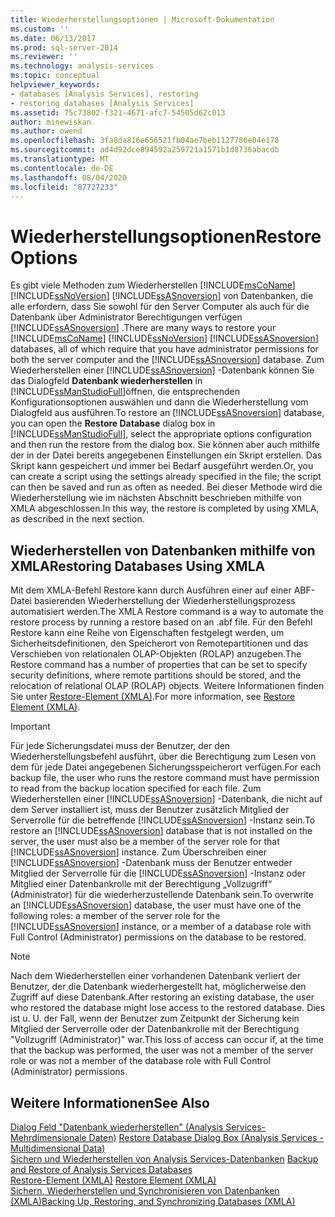 ```yaml
---
title: Wiederherstellungsoptionen | Microsoft-Dokumentation
ms.custom: ''
ms.date: 06/13/2017
ms.prod: sql-server-2014
ms.reviewer: ''
ms.technology: analysis-services
ms.topic: conceptual
helpviewer_keywords:
- databases [Analysis Services], restoring
- restoring databases [Analysis Services]
ms.assetid: 75c73802-f321-4671-afc7-54505d62c013
author: minewiskan
ms.author: owend
ms.openlocfilehash: 3fa8da816e656521fb04ae7beb1127786e04e178
ms.sourcegitcommit: ad4d92dce894592a259721a1571b1d8736abacdb
ms.translationtype: MT
ms.contentlocale: de-DE
ms.lasthandoff: 08/04/2020
ms.locfileid: "87727233"
---
```

# <a name="restore-options"></a><span data-ttu-id="c5c0a-102">Wiederherstellungsoptionen</span><span class="sxs-lookup"><span data-stu-id="c5c0a-102">Restore Options</span></span>
  <span data-ttu-id="c5c0a-103">Es gibt viele Methoden zum Wiederherstellen [!INCLUDE[msCoName](../../includes/msconame-md.md)] [!INCLUDE[ssNoVersion](../../includes/ssnoversion-md.md)] [!INCLUDE[ssASnoversion](../../includes/ssasnoversion-md.md)] von Datenbanken, die alle erfordern, dass Sie sowohl für den Server Computer als auch für die Datenbank über Administrator Berechtigungen verfügen [!INCLUDE[ssASnoversion](../../includes/ssasnoversion-md.md)] .</span><span class="sxs-lookup"><span data-stu-id="c5c0a-103">There are many ways to restore your [!INCLUDE[msCoName](../../includes/msconame-md.md)] [!INCLUDE[ssNoVersion](../../includes/ssnoversion-md.md)] [!INCLUDE[ssASnoversion](../../includes/ssasnoversion-md.md)] databases, all of which require that you have administrator permissions for both the server computer and the [!INCLUDE[ssASnoversion](../../includes/ssasnoversion-md.md)] database.</span></span> <span data-ttu-id="c5c0a-104">Zum Wiederherstellen einer [!INCLUDE[ssASnoversion](../../includes/ssasnoversion-md.md)] -Datenbank können Sie das Dialogfeld **Datenbank wiederherstellen** in [!INCLUDE[ssManStudioFull](../../includes/ssmanstudiofull-md.md)]öffnen, die entsprechenden Konfigurationsoptionen auswählen und dann die Wiederherstellung vom Dialogfeld aus ausführen.</span><span class="sxs-lookup"><span data-stu-id="c5c0a-104">To restore an [!INCLUDE[ssASnoversion](../../includes/ssasnoversion-md.md)] database, you can open the **Restore Database** dialog box in [!INCLUDE[ssManStudioFull](../../includes/ssmanstudiofull-md.md)], select the appropriate options configuration and then run the restore from the dialog box.</span></span> <span data-ttu-id="c5c0a-105">Sie können aber auch mithilfe der in der Datei bereits angegebenen Einstellungen ein Skript erstellen. Das Skript kann gespeichert und immer bei Bedarf ausgeführt werden.</span><span class="sxs-lookup"><span data-stu-id="c5c0a-105">Or, you can create a script using the settings already specified in the file; the script can then be saved and run as often as needed.</span></span> <span data-ttu-id="c5c0a-106">Bei dieser Methode wird die Wiederherstellung wie im nächsten Abschnitt beschrieben mithilfe von XMLA abgeschlossen.</span><span class="sxs-lookup"><span data-stu-id="c5c0a-106">In this way, the restore is completed by using XMLA, as described in the next section.</span></span>  
  
## <a name="restoring-databases-using-xmla"></a><span data-ttu-id="c5c0a-107">Wiederherstellen von Datenbanken mithilfe von XMLA</span><span class="sxs-lookup"><span data-stu-id="c5c0a-107">Restoring Databases Using XMLA</span></span>  
 <span data-ttu-id="c5c0a-108">Mit dem XMLA-Befehl Restore kann durch Ausführen einer auf einer ABF-Datei basierenden Wiederherstellung der Wiederherstellungsprozess automatisiert werden.</span><span class="sxs-lookup"><span data-stu-id="c5c0a-108">The XMLA Restore command is a way to automate the restore process by running a restore based on an .abf file.</span></span> <span data-ttu-id="c5c0a-109">Für den Befehl Restore kann eine Reihe von Eigenschaften festgelegt werden, um Sicherheitsdefinitionen, den Speicherort von Remotepartitionen und das Verschieben von relationalen OLAP-Objekten (ROLAP) anzugeben.</span><span class="sxs-lookup"><span data-stu-id="c5c0a-109">The Restore command has a number of properties that can be set to specify security definitions, where remote partitions should be stored, and the relocation of relational OLAP (ROLAP) objects.</span></span> <span data-ttu-id="c5c0a-110">Weitere Informationen finden Sie unter [Restore-Element &#40;XMLA&#41;](https://docs.microsoft.com/bi-reference/xmla/xml-elements-commands/restore-element-xmla).</span><span class="sxs-lookup"><span data-stu-id="c5c0a-110">For more information, see [Restore Element &#40;XMLA&#41;](https://docs.microsoft.com/bi-reference/xmla/xml-elements-commands/restore-element-xmla).</span></span>  
  
> [!IMPORTANT]  
>  <span data-ttu-id="c5c0a-111">Für jede Sicherungsdatei muss der Benutzer, der den Wiederherstellungsbefehl ausführt, über die Berechtigung zum Lesen von dem für jede Datei angegebenen Sicherungsspeicherort verfügen.</span><span class="sxs-lookup"><span data-stu-id="c5c0a-111">For each backup file, the user who runs the restore command must have permission to read from the backup location specified for each file.</span></span> <span data-ttu-id="c5c0a-112">Zum Wiederherstellen einer [!INCLUDE[ssASnoversion](../../includes/ssasnoversion-md.md)] -Datenbank, die nicht auf dem Server installiert ist, muss der Benutzer zusätzlich Mitglied der Serverrolle für die betreffende [!INCLUDE[ssASnoversion](../../includes/ssasnoversion-md.md)] -Instanz sein.</span><span class="sxs-lookup"><span data-stu-id="c5c0a-112">To restore an [!INCLUDE[ssASnoversion](../../includes/ssasnoversion-md.md)] database that is not installed on the server, the user must also be a member of the server role for that [!INCLUDE[ssASnoversion](../../includes/ssasnoversion-md.md)] instance.</span></span> <span data-ttu-id="c5c0a-113">Zum Überschreiben einer [!INCLUDE[ssASnoversion](../../includes/ssasnoversion-md.md)] -Datenbank muss der Benutzer entweder Mitglied der Serverrolle für die [!INCLUDE[ssASnoversion](../../includes/ssasnoversion-md.md)] -Instanz oder Mitglied einer Datenbankrolle mit der Berechtigung „Vollzugriff“ (Administrator) für die wiederherzustellende Datenbank sein.</span><span class="sxs-lookup"><span data-stu-id="c5c0a-113">To overwrite an [!INCLUDE[ssASnoversion](../../includes/ssasnoversion-md.md)] database, the user must have one of the following roles: a member of the server role for the [!INCLUDE[ssASnoversion](../../includes/ssasnoversion-md.md)] instance, or a member of a database role with Full Control (Administrator) permissions on the database to be restored.</span></span>  
  
> [!NOTE]  
>  <span data-ttu-id="c5c0a-114">Nach dem Wiederherstellen einer vorhandenen Datenbank verliert der Benutzer, der die Datenbank wiederhergestellt hat, möglicherweise den Zugriff auf diese Datenbank.</span><span class="sxs-lookup"><span data-stu-id="c5c0a-114">After restoring an existing database, the user who restored the database might lose access to the restored database.</span></span> <span data-ttu-id="c5c0a-115">Dies ist u. U. der Fall, wenn der Benutzer zum Zeitpunkt der Sicherung kein Mitglied der Serverrolle oder der Datenbankrolle mit der Berechtigung "Vollzugriff (Administrator)" war.</span><span class="sxs-lookup"><span data-stu-id="c5c0a-115">This loss of access can occur if, at the time that the backup was performed, the user was not a member of the server role or was not a member of the database role with Full Control (Administrator) permissions.</span></span>  
  
## <a name="see-also"></a><span data-ttu-id="c5c0a-116">Weitere Informationen</span><span class="sxs-lookup"><span data-stu-id="c5c0a-116">See Also</span></span>  
 <span data-ttu-id="c5c0a-117">[Dialog Feld "Datenbank wiederherstellen" &#40;Analysis Services-Mehrdimensionale Daten&#41;](../restore-database-dialog-box-analysis-services-multidimensional-data.md) </span><span class="sxs-lookup"><span data-stu-id="c5c0a-117">[Restore Database Dialog Box &#40;Analysis Services - Multidimensional Data&#41;](../restore-database-dialog-box-analysis-services-multidimensional-data.md) </span></span>  
 <span data-ttu-id="c5c0a-118">[Sichern und Wiederherstellen von Analysis Services-Datenbanken](backup-and-restore-of-analysis-services-databases.md) </span><span class="sxs-lookup"><span data-stu-id="c5c0a-118">[Backup and Restore of Analysis Services Databases](backup-and-restore-of-analysis-services-databases.md) </span></span>  
 <span data-ttu-id="c5c0a-119">[Restore-Element &#40;XMLA&#41;](https://docs.microsoft.com/bi-reference/xmla/xml-elements-commands/restore-element-xmla) </span><span class="sxs-lookup"><span data-stu-id="c5c0a-119">[Restore Element &#40;XMLA&#41;](https://docs.microsoft.com/bi-reference/xmla/xml-elements-commands/restore-element-xmla) </span></span>  
 [<span data-ttu-id="c5c0a-120">Sichern, Wiederherstellen und Synchronisieren von Datenbanken &#40;XMLA&#41;</span><span class="sxs-lookup"><span data-stu-id="c5c0a-120">Backing Up, Restoring, and Synchronizing Databases &#40;XMLA&#41;</span></span>](../multidimensional-models-scripting-language-assl-xmla/backing-up-restoring-and-synchronizing-databases-xmla.md)  
  
  
